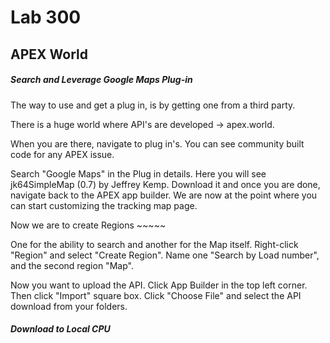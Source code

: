 # Lab 300
## APEX World
##### Search and Leverage Google Maps Plug-in

The way to use and get a plug in, is by getting one from a third party. 

There is a huge world where API's are developed -> apex.world.

When you are there, navigate to plug in's. You can see community built code for any APEX issue.

Search "Google Maps" in the Plug in details. Here you will see jk64SimpleMap (0.7) by Jeffrey Kemp. Download it and once you are done, navigate back to the APEX app builder. We are now at the point where you can start customizing the tracking map page. 

Now we are to create Regions ~~~~~

<!-- this is also in Lab 500. Should we also merge? -->

One for the ability to search and another for the Map itself. Right-click "Region" and select "Create Region". Name one "Search by Load number", and the second region "Map".

Now you want to upload the API. Click App Builder in the top left corner. Then click "Import" square box. Click "Choose File" and select the API download from your folders.

##### Download to Local CPU

<!-- what specifically do we want to dowload to local CPU and why should that go here?-->
